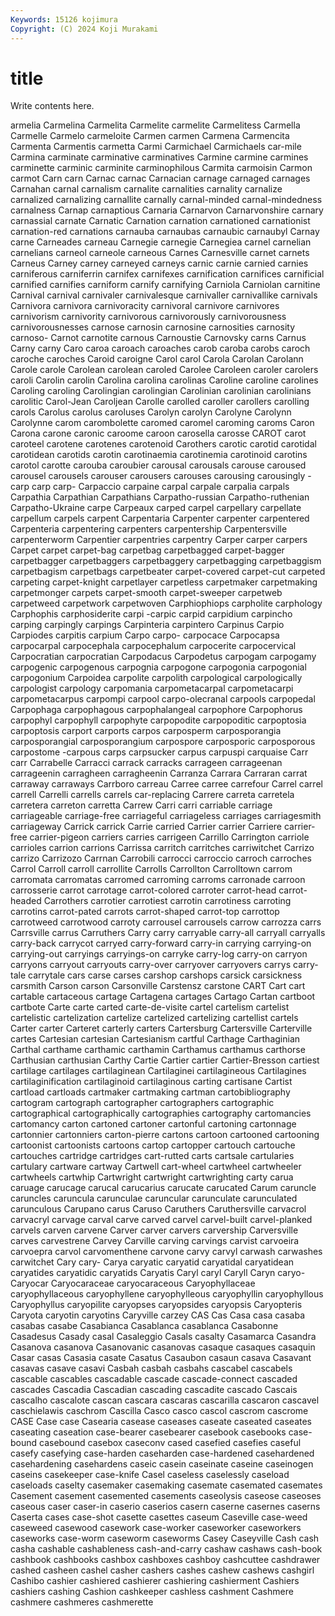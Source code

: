 ```yaml
---
Keywords: 15126 kojimura
Copyright: (C) 2024 Koji Murakami
---
```


# title

Write contents here.



armelia Carmelina Carmelita Carmelite carmelite Carmelitess
Carmella Carmelle Carmelo carmeloite Carmen carmen Carmena Carmencita Carmenta Carmentis
carmetta Carmi Carmichael Carmichaels car-mile Carmina carminate carminative carminatives Carmine
carmine carmines carminette carminic carminite carminophilous Carmita carmoisin Carmon carmot
Carn carn Carnac carnac Carnacian carnage carnaged carnages Carnahan carnal
carnalism carnalite carnalities carnality carnalize carnalized carnalizing carnallite carnally carnal-minded
carnal-mindedness carnalness Carnap carnaptious Carnaria Carnarvon Carnarvonshire carnary carnassial carnate
Carnatic Carnation carnation carnationed carnationist carnation-red carnations carnauba carnaubas carnaubic
carnaubyl Carnay carne Carneades carneau Carnegie carnegie Carnegiea carnel carnelian
carnelians carneol carneole carneous Carnes Carnesville carnet carnets Carneus Carney
carney carneyed carneys carnic carnie carnied carnies carniferous carniferrin carnifex
carnifexes carnification carnifices carnificial carnified carnifies carniform carnify carnifying Carniola
Carniolan carnitine Carnival carnival carnivaler carnivalesque carnivaller carnivallike carnivals Carnivora
carnivora carnivoracity carnivoral carnivore carnivores carnivorism carnivority carnivorous carnivorously carnivorousness
carnivorousnesses carnose carnosin carnosine carnosities carnosity carnoso- Carnot carnotite carnous
Carnoustie Carnovsky carns Carnus Carny carny Caro caroa caroach caroaches
carob caroba carobs caroch caroche caroches Caroid caroigne Carol carol
Carola Carolan Carolann Carole carole Carolean carolean caroled Carolee Caroleen
caroler carolers caroli Carolin carolin Carolina carolina carolinas Caroline caroline
carolines Caroling caroling Carolingian carolingian Carolinian carolinian carolinians carolitic Carol-Jean
Caroljean Carolle carolled caroller carollers carolling carols Carolus carolus caroluses
Carolyn carolyn Carolyne Carolynn Carolynne carom carombolette caromed caromel caroming
caroms Caron Carona carone caronic caroome caroon carosella carosse CAROT
carot caroteel carotene carotenes carotenoid Carothers carotic carotid carotidal carotidean
carotids carotin carotinaemia carotinemia carotinoid carotins carotol carotte carouba caroubier
carousal carousals carouse caroused carousel carousels carouser carousers carouses carousing
carousingly -carp carp carp- Carpaccio carpaine carpal carpale carpalia carpals
Carpathia Carpathian Carpathians Carpatho-russian Carpatho-ruthenian Carpatho-Ukraine carpe Carpeaux carped carpel
carpellary carpellate carpellum carpels carpent Carpentaria Carpenter carpenter carpentered Carpenteria
carpentering carpenters carpentership Carpentersville carpenterworm Carpentier carpentries carpentry Carper carper
carpers Carpet carpet carpet-bag carpetbag carpetbagged carpet-bagger carpetbagger carpetbaggers carpetbaggery
carpetbagging carpetbaggism carpetbagism carpetbags carpetbeater carpet-covered carpet-cut carpeted carpeting carpet-knight
carpetlayer carpetless carpetmaker carpetmaking carpetmonger carpets carpet-smooth carpet-sweeper carpetweb carpetweed
carpetwork carpetwoven Carphiophiops carpholite carphology Carphophis carphosiderite carpi -carpic carpid
carpidium carpincho carping carpingly carpings Carpinteria carpintero Carpinus Carpio Carpiodes
carpitis carpium Carpo carpo- carpocace Carpocapsa carpocarpal carpocephala carpocephalum carpocerite
carpocervical Carpocratian carpocratian Carpodacus Carpodetus carpogam carpogamy carpogenic carpogenous carpognia
carpogone carpogonia carpogonial carpogonium Carpoidea carpolite carpolith carpological carpologically carpologist
carpology carpomania carpometacarpal carpometacarpi carpometacarpus carpompi carpool carpo-olecranal carpools carpopedal
Carpophaga carpophagous carpophalangeal carpophore Carpophorus carpophyl carpophyll carpophyte carpopodite carpopoditic
carpoptosia carpoptosis carport carports carpos carposperm carposporangia carposporangial carposporangium carpospore
carposporic carposporous carpostome -carpous carps carpsucker carpus carpuspi carquaise Carr
carr Carrabelle Carracci carrack carracks carrageen carrageenan carrageenin carragheen carragheenin
Carranza Carrara Carraran carrat carraway carraways Carrboro carreau Carree carree
carrefour Carrel carrel carrell Carrelli carrells carrels car-replacing Carrere carreta
carretela carretera carreton carretta Carrew Carri carri carriable carriage carriageable
carriage-free carriageful carriageless carriages carriagesmith carriageway Carrick carrick Carrie carried
Carrier carrier Carriere carrier-free carrier-pigeon carriers carries carrigeen Carrillo Carrington
carriole carrioles carrion carrions Carrissa carritch carritches carriwitchet Carrizo carrizo
Carrizozo Carrnan Carrobili carrocci carroccio carroch carroches Carrol Carroll carroll
carrollite Carrolls Carrollton Carrolltown carrom carromata carromatas carromed carroming carroms
carronade carroon carrosserie carrot carrotage carrot-colored carroter carrot-head carrot-headed Carrothers
carrotier carrotiest carrotin carrotiness carroting carrotins carrot-pated carrots carrot-shaped carrot-top
carrottop carrotweed carrotwood carroty carrousel carrousels carrow carrozza carrs Carrsville
carrus Carruthers Carry carry carryable carry-all carryall carryalls carry-back carrycot
carryed carry-forward carry-in carrying carrying-on carrying-out carryings carryings-on carryke carry-log
carry-on carryon carryons carryout carryouts carry-over carryover carryovers carrys carry-tale
carrytale cars carse carses carshop carshops carsick carsickness carsmith Carson
carson Carsonville Carstensz carstone CART Cart cart cartable cartaceous cartage
Cartagena cartages Cartago Cartan cartboot cartbote Carte carte carted carte-de-visite
cartel cartelism cartelist cartelistic cartelization cartelize cartelized cartelizing cartellist cartels
Carter carter Carteret carterly carters Cartersburg Cartersville Carterville cartes Cartesian
cartesian Cartesianism cartful Carthage Carthaginian Carthal carthame carthamic carthamin Carthamus
carthamus carthorse Carthusian carthusian Carthy Cartie Cartier cartier Cartier-Bresson cartiest
cartilage cartilages cartilaginean Cartilaginei cartilagineous Cartilagines cartilaginification cartilaginoid cartilaginous carting
cartisane Cartist cartload cartloads cartmaker cartmaking cartman cartobibliography cartogram cartograph
cartographer cartographers cartographic cartographical cartographically cartographies cartography cartomancies cartomancy carton
cartoned cartoner cartonful cartoning cartonnage cartonnier cartonniers carton-pierre cartons cartoon
cartooned cartooning cartoonist cartoonists cartoons cartop cartopper cartouch cartouche cartouches
cartridge cartridges cart-rutted carts cartsale cartularies cartulary cartware cartway Cartwell
cart-wheel cartwheel cartwheeler cartwheels cartwhip Cartwright cartwright cartwrighting carty carua
caruage carucage carucal carucarius carucate carucated Carum caruncle caruncles caruncula
carunculae caruncular carunculate carunculated carunculous Carupano carus Caruso Caruthers Caruthersville
carvacrol carvacryl carvage carval carve carved carvel carvel-built carvel-planked carvels
carven carvene Carver carver carvers carvership Carversville carves carvestrene Carvey
Carville carving carvings carvist carvoeira carvoepra carvol carvomenthene carvone carvy
carvyl carwash carwashes carwitchet Cary cary- Carya caryatic caryatid caryatidal
caryatidean caryatides caryatidic caryatids Caryatis Caryl caryl Caryll Caryn caryo-
Caryocar Caryocaraceae caryocaraceous Caryophyllaceae caryophyllaceous caryophyllene caryophylleous caryophyllin caryophyllous Caryophyllus
caryopilite caryopses caryopsides caryopsis Caryopteris Caryota caryotin caryotins Caryville carzey
CAS Cas Casa casa casaba casabas casabe Casabianca Casablanca casablanca
Casabonne Casadesus Casady casal Casaleggio Casals casalty Casamarca Casandra Casanova
casanova Casanovanic casanovas casaque casaques casaquin Casar casas Casasia casate
Casatus Casaubon casaun casava Casavant casavas casave casavi Casbah casbah
casbahs cascabel cascabels cascable cascables cascadable cascade cascade-connect cascaded cascades
Cascadia Cascadian cascading cascadite cascado Cascais cascalho cascalote cascan cascara
cascaras cascarilla cascaron cascavel caschielawis caschrom Cascilla Casco casco cascol
cascrom cascrome CASE Case case Casearia casease caseases caseate caseated
caseates caseating caseation case-bearer casebearer casebook casebooks case-bound casebound casebox
caseconv cased casefied casefies caseful casefy casefying case-harden caseharden case-hardened
casehardened casehardening casehardens caseic casein caseinate caseine caseinogen caseins casekeeper
case-knife Casel caseless caselessly caseload caseloads caselty casemaker casemaking casemate
casemated casemates Casement casement casemented casements caseolysis caseose caseoses caseous
caser caser-in caserio caserios casern caserne casernes caserns Caserta cases
case-shot casette casettes caseum Caseville case-weed caseweed casewood casework case-worker
caseworker caseworkers caseworks case-worm caseworm caseworms Casey Caseyville Cash cash
casha cashable cashableness cash-and-carry cashaw cashaws cash-book cashbook cashbooks cashbox
cashboxes cashboy cashcuttee cashdrawer cashed casheen cashel casher cashers cashes
cashew cashews cashgirl Cashibo cashier cashiered cashierer cashiering cashierment Cashiers
cashiers cashing Cashion cashkeeper cashless cashment Cashmere cashmere cashmeres cashmerette
